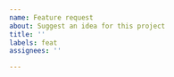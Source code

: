 ```yaml
---
name: Feature request
about: Suggest an idea for this project
title: ''
labels: feat
assignees: ''

---
```



